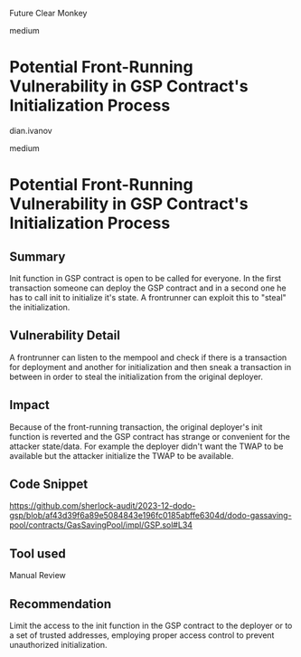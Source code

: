 Future Clear Monkey

medium

# Potential Front-Running Vulnerability in GSP Contract's Initialization Process

dian.ivanov

medium

# Potential Front-Running Vulnerability in GSP Contract's Initialization Process

## Summary
Init function in GSP contract is open to be called for everyone. In the first transaction someone can deploy the GSP contract and in a second one he has to call init to initialize it's state. A frontrunner can exploit this to "steal" the initialization.

## Vulnerability Detail
A frontrunner can listen to the mempool and check if there is a transaction for deployment and another for initialization and then sneak a transaction in between in order to steal the initialization from the original deployer.

## Impact
Because of the front-running transaction, the original deployer's init function is reverted and the GSP contract has strange or convenient for the attacker state/data.
For example the deployer didn't want the TWAP to be available but the attacker initialize the TWAP to be available.

## Code Snippet
https://github.com/sherlock-audit/2023-12-dodo-gsp/blob/af43d39f6a89e5084843e196fc0185abffe6304d/dodo-gassaving-pool/contracts/GasSavingPool/impl/GSP.sol#L34

## Tool used

Manual Review

## Recommendation

Limit the access to the init function in the GSP contract to the deployer or to a set of trusted addresses, employing proper access control to prevent unauthorized initialization.
